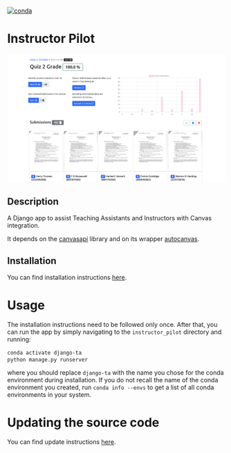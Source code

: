 [![conda](https://github.com/IonMich/instructor_pilot/actions/workflows/python-package-conda.yml/badge.svg)](https://github.com/IonMich/instructor_pilot/actions/workflows/python-package-conda.yml)

# Instructor Pilot

![Instructor Pilot](assets/readme_image.png)
## Description

A Django app to assist Teaching Assistants and Instructors with Canvas integration.

It depends on the [canvasapi](https://github.com/ucfopen/canvasapi) library and on its wrapper [autocanvas](https://github.com/IonMich/autocanvas).

## Installation

You can find installation instructions [here](https://github.com/IonMich/instructor_pilot/wiki/Installation-Instructions).

# Usage

The installation instructions need to be followed only once. After that, you can run the app by simply navigating to the `instructor_pilot` directory and running:

   ```shell
   conda activate django-ta
   python manage.py runserver
   ```
where you should replace `django-ta` with the name you chose for the conda environment during installation. If you do not recall the name of the conda environment you created, run `conda info --envs` to get a list of all conda environments in your system.

# Updating the source code

You can find update instructions [here](https://github.com/IonMich/instructor_pilot/wiki/Update-instructions).
